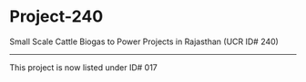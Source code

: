 # Project-240
Small Scale Cattle Biogas to Power Projects in Rajasthan (UCR ID# 240)
____________
This project is now listed under ID# 017
